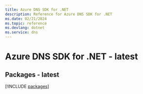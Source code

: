 ```yaml
---
title: Azure DNS SDK for .NET
description: Reference for Azure DNS SDK for .NET
ms.date: 02/21/2024
ms.topic: reference
ms.devlang: dotnet
ms.service: dns
---
```

# Azure DNS SDK for .NET - latest
## Packages - latest
[!INCLUDE [packages](dns-index.md)]